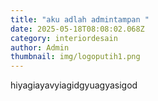 ```yaml
---
title: "aku adlah admintampan "
date: 2025-05-18T08:08:02.068Z
category: interiordesain
author: Admin
thumbnail: img/logoputih1.png
---
```

h﻿iyagiayavyiagidgyuagyasigod
